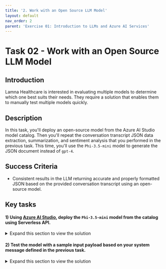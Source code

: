 ```yaml
---
title: '2. Work with an Open Source LLM Model'
layout: default
nav_order: 2
parent: 'Exercise 01: Introduction to LLMs and Azure AI Services'
---
```


# Task 02 - Work with an Open Source LLM Model

## Introduction

Lamna Healthcare is interested in evaluating multiple models to determine which one best suits their needs. They require a solution that enables them to manually test multiple models quickly.

## Description

In this task, you'll deploy an open-source model from the Azure AI Studio model catalog. Then you'll repeat the conversation transcript JSON data extraction, summarization, and sentiment analysis that you performed in the previous task. This time, you'll use the `Phi-3.5-mini` model to generate the JSON document instead of `gpt-4`.

## Success Criteria

- Consistent results in the LLM returning accurate and properly formatted JSON based on the provided conversation transcript using an open-source model.

## Key tasks

#### 1) Using [Azure AI Studio](https://ai.azure.com), deploy the `Phi-3.5-mini` model from the catalog using Serverless API.

  <details markdown="block">
  <summary>Expand this section to view the solution</summary>

  1. Work with an Open Source LLM Model

      1. In [Azure AI Studio](https://ai.azure.com), ensure you are in the project you created in the previous task, and select **Deployments** from the left-hand menu.

      1. Select **+ Create deployment**.
   
          ![The model deployments list displays. The + Create deployment button is visible.](../../media/01_02_deploy_model.png)

      1. Remaining steps follow this pattern.

         {: .note }
       >  Creating the deployment will be quick since it is serverless.
 
  Congratulations! You have deployed the 'Phi-3.5-mini' model successfully.

  </details>
   
#### 2) Test the model with a sample input payload based on your system message defined in the previous task.

  <details markdown="block">
  <summary>Expand this section to view the solution</summary>

  1. Copy the following prompt and paste it into the system message field of the playground:

       ```text
       You're an AI assistant that helps Lamna Healthcare Customer Service to extract valuable information from their conversations by creating JSON files for each conversation transcription you receive. You always try to extract and format as a JSON:
       1. Customer Name [name]
       2. Customer Contact Phone [phone]
       3. Main Topic of the Conversation [topic]
       4. Customer Sentiment (Neutral, Positive, Negative)[sentiment]
       5. How the Agent Handled the Conversation [agent_behavior]
       6. What was the FINAL Outcome of the Conversation [outcome]
       7. A really brief Summary of the Conversation [summary]

       Only extract information that you're sure. If you're unsure, write "Unknown/Not Found" in the JSON file.
       ```
  
  1. After copying, select **Apply changes**.

  1. Copy following text and paste it into the chat session and press the send button:

      ```text
      Agent: Hello, welcome to Lamna Healthcare customer service. My name is Juan, how can I assist you?
      Client: Hello, Juan. I'm calling because I'm having issues with my medical bill I just received few days ago. It's incorrect and it does not match the numbers I was presented before my medical procedure.
      Agent: I'm very sorry for the inconvenience, sir. Could you please tell me your phone number and your full name?
      Client: Yes, sure. My number is 011-4567-8910 and my name is Martín Pérez.
      Agent: Thank you, Mr. Pérez. I'm going to check your plan, you deduction limits and current year transactions towards your deductions. One moment, please.
      Client: Okay, thank you.
      Agent: Mr. Pérez, I've reviewed your plan and I see that you have the Silver basic plan of $3,000 deductable. Is that correct?
      Client: Yes, that's correct.
      Agent: Well, I would like to inform you that you have not met your deductible yet and $2,800 of the procedure will be still be your responsability and that will meet your deductible for the year.
      Client: What? How is that possible? I paid over $2,000 already towards my deductable this year, I should only be $1,000 away from reaching my deductible not $2,800. 
      Agent: I understand, Mr. Pérez. But keep in mind that not all fees your pay to doctors and labs and medications count towards your deductible. 
      Client: Well, but they didn't explain that to me when I contracted the plan. They told me that everything I pay from my pocket towards doctors, specialists, labs and medications will count towards my deductable. I feel cheated.
      Agent: I apologize, Mr. Pérez. It was not our intention to deceive you. If you think the deductable is too high, I recommed changing the plan to Gold at the next renewal window and that will bring the deductable to $1,000 for the new year.
      Client: And how much would that cost me?
      Agent: The plan rates will come out in November, you can call us back then or check the new rates online at that time.
      Client: Mmm, I don't know. Isn't there another option? Can't you reduce the amount I have to pay for this bill as I was not explained how the deductible work correctly?
      Agent: I'm sorry, Mr. Pérez. I don't have the power to change the bill or your deductible under the current Silver plan.
      Client: Well, let me think about it. Can I call later to confirm?
      Agent: Of course, Mr. Pérez. You can call whenever you want. The number is the same one you dialed now. Is there anything else I can help you with?
      Client: No, that's all. Thank you for your attention.
      Agent: Thank you, Mr. Pérez. Have a good day. Goodbye.
      ```

      ![A portion of the Chat Playground screen displays with the above text copied into the user message textbox. The send button is visible below the user message textbox.](../../media/01_02_phi35_chat_message.png)

  1. Observe the response generated by the Phi-3.5-mini model. You should see a result generated by the model in the command window.

     ![A portion of the Chat Playground screen displays the LLM response in JSON format.](../../media/01_02_phi35_response.png)



  </details>
